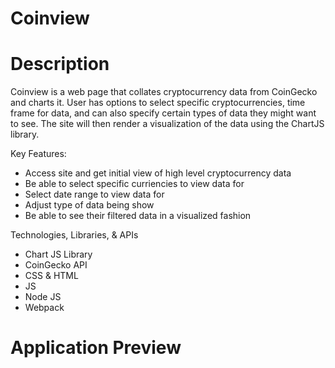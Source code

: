 # Coinview

# Description

Coinview is a web page that collates cryptocurrency data from CoinGecko and charts it. User has options to select specific cryptocurrencies, time frame for data, and can also specify certain types of data they might want to see. The site will then render a visualization of the data using the ChartJS library.

Key Features:
- Access site and get initial view of high level cryptocurrency data
- Be able to select specific curriencies to view data for
- Select date range to view data for
- Adjust type of data being show
- Be able to see their filtered data in a visualized fashion


Technologies, Libraries, & APIs
- Chart JS Library
- CoinGecko API
- CSS & HTML
- JS
- Node JS
- Webpack

# Application Preview

